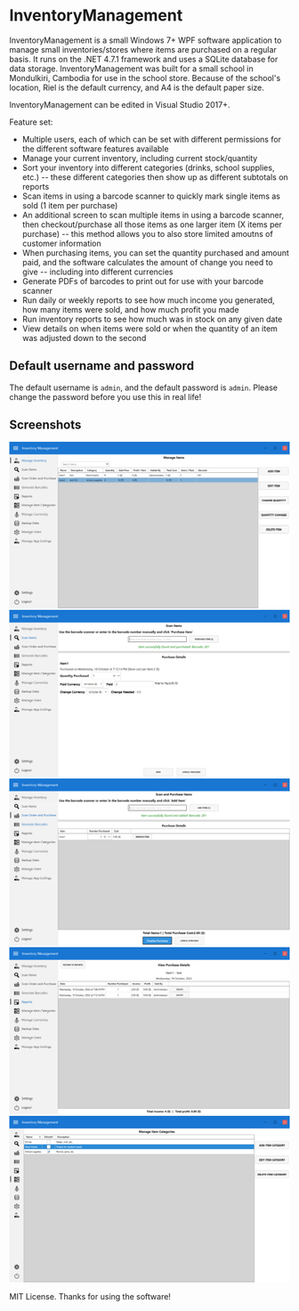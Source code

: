 # InventoryManagement

InventoryManagement is a small Windows 7+ WPF software application to manage small inventories/stores where items are purchased on a regular basis. It runs on the .NET 4.7.1 framework and uses a SQLite database for data storage. InventoryManagement was built for a small school in Mondulkiri, Cambodia for use in the school store. Because of the school's location, Riel is the default currency, and A4 is the default paper size.

InventoryManagement can be edited in Visual Studio 2017+.

Feature set:

* Multiple users, each of which can be set with different permissions for the different software features available
* Manage your current inventory, including current stock/quantity
* Sort your inventory into different categories (drinks, school supplies, etc.) -- these different categories then show up as different subtotals on reports
* Scan items in using a barcode scanner to quickly mark single items as sold (1 item per purchase)
* An additional screen to scan multiple items in using a barcode scanner, then checkout/purchase all those items as one larger item (X items per purchase) -- this method allows you to also store limited amoutns of customer information
* When purchasing items, you can set the quantity purchased and amount paid, and the software calculates the amount of change you need to give -- including into different currencies
* Generate PDFs of barcodes to print out for use with your barcode scanner
* Run daily or weekly reports to see how much income you generated, how many items were sold, and how much profit you made
* Run inventory reports to see how much was in stock on any given date
* View details on when items were sold or when the quantity of an item was adjusted down to the second

## Default username and password

The default username is `admin`, and the default password is `admin`. Please change the password before you use this in real life!

## Screenshots

<div align="center">

<img alt="Items list" src="./screenshots/inventory.PNG">
<img alt="Daily report" src="./screenshots/ScanItems.PNG">
<img alt="Purchase made" src="./screenshots/Purchase.PNG">
<img alt="Daily report" src="./screenshots/Reports.PNG">
<img alt="Menu" src="./screenshots/catagory.PNG">



</div>


MIT License. Thanks for using the software!
